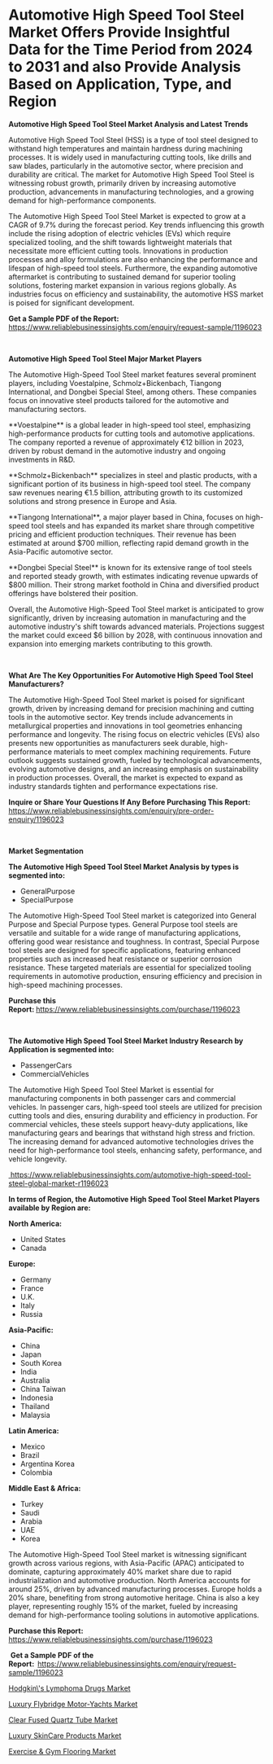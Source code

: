 <p><h1>Automotive High Speed Tool Steel Market Offers Provide Insightful Data for the Time Period from 2024 to 2031 and also Provide Analysis Based on Application, Type, and Region</h1></p><p><strong>Automotive High Speed Tool Steel Market Analysis and Latest Trends</strong></p>
<p><p>Automotive High Speed Tool Steel (HSS) is a type of tool steel designed to withstand high temperatures and maintain hardness during machining processes. It is widely used in manufacturing cutting tools, like drills and saw blades, particularly in the automotive sector, where precision and durability are critical. The market for Automotive High Speed Tool Steel is witnessing robust growth, primarily driven by increasing automotive production, advancements in manufacturing technologies, and a growing demand for high-performance components.</p><p>The Automotive High Speed Tool Steel Market is expected to grow at a CAGR of 9.7% during the forecast period. Key trends influencing this growth include the rising adoption of electric vehicles (EVs) which require specialized tooling, and the shift towards lightweight materials that necessitate more efficient cutting tools. Innovations in production processes and alloy formulations are also enhancing the performance and lifespan of high-speed tool steels. Furthermore, the expanding automotive aftermarket is contributing to sustained demand for superior tooling solutions, fostering market expansion in various regions globally. As industries focus on efficiency and sustainability, the automotive HSS market is poised for significant development.</p></p>
<p><strong>Get a Sample PDF of the Report:&nbsp;</strong> <a href="https://www.reliablebusinessinsights.com/enquiry/request-sample/1196023?utm_campaign=1113&utm_medium=2&utm_source=Github&utm_content=ia&utm_term=29102024&utm_id=automotive-high-speed-tool-steel">https://www.reliablebusinessinsights.com/enquiry/request-sample/1196023</a></p>
<p>&nbsp;</p>
<p><strong>Automotive High Speed Tool Steel Major Market Players</strong></p>
<p><p>The Automotive High-Speed Tool Steel market features several prominent players, including Voestalpine, Schmolz+Bickenbach, Tiangong International, and Dongbei Special Steel, among others. These companies focus on innovative steel products tailored for the automotive and manufacturing sectors.</p><p>**Voestalpine** is a global leader in high-speed tool steel, emphasizing high-performance products for cutting tools and automotive applications. The company reported a revenue of approximately €12 billion in 2023, driven by robust demand in the automotive industry and ongoing investments in R&D.</p><p>**Schmolz+Bickenbach** specializes in steel and plastic products, with a significant portion of its business in high-speed tool steel. The company saw revenues nearing €1.5 billion, attributing growth to its customized solutions and strong presence in Europe and Asia.</p><p>**Tiangong International**, a major player based in China, focuses on high-speed tool steels and has expanded its market share through competitive pricing and efficient production techniques. Their revenue has been estimated at around $700 million, reflecting rapid demand growth in the Asia-Pacific automotive sector.</p><p>**Dongbei Special Steel** is known for its extensive range of tool steels and reported steady growth, with estimates indicating revenue upwards of $800 million. Their strong market foothold in China and diversified product offerings have bolstered their position.</p><p>Overall, the Automotive High-Speed Tool Steel market is anticipated to grow significantly, driven by increasing automation in manufacturing and the automotive industry's shift towards advanced materials. Projections suggest the market could exceed $6 billion by 2028, with continuous innovation and expansion into emerging markets contributing to this growth.</p></p>
<p>&nbsp;</p>
<p><strong>What Are The Key Opportunities For Automotive High Speed Tool Steel Manufacturers?</strong></p>
<p><p>The Automotive High-Speed Tool Steel market is poised for significant growth, driven by increasing demand for precision machining and cutting tools in the automotive sector. Key trends include advancements in metallurgical properties and innovations in tool geometries enhancing performance and longevity. The rising focus on electric vehicles (EVs) also presents new opportunities as manufacturers seek durable, high-performance materials to meet complex machining requirements. Future outlook suggests sustained growth, fueled by technological advancements, evolving automotive designs, and an increasing emphasis on sustainability in production processes. Overall, the market is expected to expand as industry standards tighten and performance expectations rise.</p></p>
<p><strong>Inquire or Share Your Questions If Any Before Purchasing This Report:</strong> <a href="https://www.reliablebusinessinsights.com/enquiry/pre-order-enquiry/1196023?utm_campaign=1113&utm_medium=2&utm_source=Github&utm_content=ia&utm_term=29102024&utm_id=automotive-high-speed-tool-steel">https://www.reliablebusinessinsights.com/enquiry/pre-order-enquiry/1196023</a></p>
<p>&nbsp;</p>
<p><strong>Market Segmentation</strong></p>
<p><strong>The Automotive High Speed Tool Steel Market Analysis by types is segmented into:</strong></p>
<p><ul><li>GeneralPurpose</li><li>SpecialPurpose</li></ul></p>
<p><p>The Automotive High-Speed Tool Steel market is categorized into General Purpose and Special Purpose types. General Purpose tool steels are versatile and suitable for a wide range of manufacturing applications, offering good wear resistance and toughness. In contrast, Special Purpose tool steels are designed for specific applications, featuring enhanced properties such as increased heat resistance or superior corrosion resistance. These targeted materials are essential for specialized tooling requirements in automotive production, ensuring efficiency and precision in high-speed machining processes.</p></p>
<p><strong>Purchase this Report:&nbsp;</strong><a href="https://www.reliablebusinessinsights.com/purchase/1196023?utm_campaign=1113&utm_medium=2&utm_source=Github&utm_content=ia&utm_term=29102024&utm_id=automotive-high-speed-tool-steel">https://www.reliablebusinessinsights.com/purchase/1196023</a></p>
<p>&nbsp;</p>
<p><strong>The Automotive High Speed Tool Steel Market Industry Research by Application is segmented into:</strong></p>
<p><ul><li>PassengerCars</li><li>CommercialVehicles</li></ul></p>
<p><p>The Automotive High Speed Tool Steel Market is essential for manufacturing components in both passenger cars and commercial vehicles. In passenger cars, high-speed tool steels are utilized for precision cutting tools and dies, ensuring durability and efficiency in production. For commercial vehicles, these steels support heavy-duty applications, like manufacturing gears and bearings that withstand high stress and friction. The increasing demand for advanced automotive technologies drives the need for high-performance tool steels, enhancing safety, performance, and vehicle longevity.</p></p>
<p><a href="https://www.reliablebusinessinsights.com/automotive-high-speed-tool-steel-global-market-r1196023?utm_campaign=1113&utm_medium=2&utm_source=Github&utm_content=ia&utm_term=29102024&utm_id=automotive-high-speed-tool-steel">&nbsp;https://www.reliablebusinessinsights.com/automotive-high-speed-tool-steel-global-market-r1196023</a></p>
<p><strong>In terms of Region, the Automotive High Speed Tool Steel Market Players available by Region are:</strong></p>
<p>
    <p> <strong> North America: </strong>
        <ul>
            <li>United States</li>
            <li>Canada</li>
        </ul>
        </p> 
    <p> <strong> Europe: </strong>
        <ul>
            <li>Germany</li>
            <li>France</li>
            <li>U.K.</li>
            <li>Italy</li>
            <li>Russia</li>
        </ul>
        </p> 
    <p> <strong> Asia-Pacific: </strong>
        <ul>
            <li>China</li>
            <li>Japan</li>
            <li>South Korea</li>
            <li>India</li>
            <li>Australia</li>
            <li>China Taiwan</li>
            <li>Indonesia</li>
            <li>Thailand</li>
            <li>Malaysia</li>
        </ul>
        </p> 
    <p> <strong> Latin America: </strong>
        <ul>
            <li>Mexico</li>
            <li>Brazil</li>
            <li>Argentina Korea</li>
            <li>Colombia</li>
        </ul>
        </p> 
    <p> <strong> Middle East & Africa: </strong>
        <ul>
            <li>Turkey</li>
            <li>Saudi</li>
            <li>Arabia</li>
            <li>UAE</li>
            <li>Korea</li>
        </ul>
    </p>
    </p>
<p><p>The Automotive High-Speed Tool Steel market is witnessing significant growth across various regions, with Asia-Pacific (APAC) anticipated to dominate, capturing approximately 40% market share due to rapid industrialization and automotive production. North America accounts for around 25%, driven by advanced manufacturing processes. Europe holds a 20% share, benefiting from strong automotive heritage. China is also a key player, representing roughly 15% of the market, fueled by increasing demand for high-performance tooling solutions in automotive applications.</p></p>
<p><strong>Purchase this Report: </strong><a href="https://www.reliablebusinessinsights.com/purchase/1196023?utm_campaign=1113&utm_medium=2&utm_source=Github&utm_content=ia&utm_term=29102024&utm_id=automotive-high-speed-tool-steel">https://www.reliablebusinessinsights.com/purchase/1196023</a></p>
<p>&nbsp;<strong>Get a Sample PDF of the Report:&nbsp;&nbsp;</strong><a href="https://www.reliablebusinessinsights.com/enquiry/request-sample/1196023?utm_campaign=1113&utm_medium=2&utm_source=Github&utm_content=ia&utm_term=29102024&utm_id=automotive-high-speed-tool-steel">https://www.reliablebusinessinsights.com/enquiry/request-sample/1196023</a></p>
<p><strong></strong></p>
<p><p><a href="https://github.com/tewellnudorennk/Market-Research-Report-List-1/blob/main/hodgkins-lymphoma-drugs-market.md?utm_campaign=1113&utm_medium=2&utm_source=Github&utm_content=ia&utm_term=29102024&utm_id=automotive-high-speed-tool-steel">Hodgkin\'s Lymphoma Drugs Market</a></p><p><a href="https://issuu.com/reportprime-2/docs/luxury-flybridge-motor-yachts-marke_6d30fb638bbc84?utm_campaign=1113&utm_medium=2&utm_source=Github&utm_content=ia&utm_term=29102024&utm_id=automotive-high-speed-tool-steel">Luxury Flybridge Motor-Yachts Market</a></p><p><a href="https://github.com/keitelmoprotinu/Market-Research-Report-List-1/blob/main/clear-fused-quartz-tube-market.md?utm_campaign=1113&utm_medium=2&utm_source=Github&utm_content=ia&utm_term=29102024&utm_id=automotive-high-speed-tool-steel">Clear Fused Quartz Tube Market</a></p><p><a href="https://www.linkedin.com/pulse/global-luxury-skincare-products-market-pulse-trends-jcm5e?utm_campaign=1113&utm_medium=2&utm_source=Github&utm_content=ia&utm_term=29102024&utm_id=automotive-high-speed-tool-steel">Luxury SkinCare Products Market</a></p><p><a href="https://www.linkedin.com/pulse/competitive-intelligence-exercise-gym-flooring-market-rqiye?utm_campaign=1113&utm_medium=2&utm_source=Github&utm_content=ia&utm_term=29102024&utm_id=automotive-high-speed-tool-steel">Exercise & Gym Flooring Market</a></p></p>
